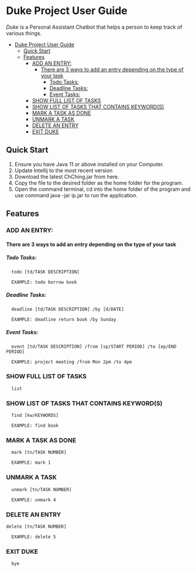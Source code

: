 # Duke Project User Guide

_Duke_ is a Personal Assistant Chatbot that helps a person to keep track of various things.

<!-- TOC -->
* [Duke Project User Guide](#duke-project-user-guide)
  * [Quick Start](#quick-start)
  * [Features](#features)
    * [ADD AN ENTRY:](#add-an-entry-)
      * [There are 3 ways to add an entry depending on the type of your task](#there-are-3-ways-to-add-an-entry-depending-on-the-type-of-your-task)
        * [Todo Tasks:](#todo-tasks-)
        * [Deadline Tasks:](#deadline-tasks-)
        * [Event Tasks:](#event-tasks-)
    * [SHOW FULL LIST OF TASKS](#show-full-list-of-tasks)
    * [SHOW LIST OF TASKS THAT CONTAINS KEYWORD(S)](#show-list-of-tasks-that-contains-keyword--s-)
    * [MARK A TASK AS DONE](#mark-a-task-as-done)
    * [UNMARK A TASK](#unmark-a-task)
    * [DELETE AN ENTRY](#delete-an-entry)
    * [EXIT DUKE](#exit-duke)
<!-- TOC -->

## Quick Start

1. Ensure you have Java 11 or above installed on your Computer.
2. Update Intellij to the most recent version
3. Download the latest ChChing.jar from here.
4. Copy the file to the desired folder as the home folder for the program.
5. Open the command terminal, cd into the home folder of the program and use command java -jar ip.jar to run the application.

## Features

### ADD AN ENTRY:
#### There are 3 ways to add an entry depending on the type of your task
##### Todo Tasks:
      todo [td/TASK DESCRIPTION]
      
      EXAMPLE: todo borrow book


##### Deadline Tasks:
      deadline [td/TASK DESCRIPTION] /by [d/DATE]

      EXAMPLE: deadline return book /by Sunday

##### Event Tasks:
      event [td/TASK DESCRIPTION] /from [sp/START PERIOD] /to [ep/END PERIOD]
      
      EXAMPLE: project meeting /from Mon 2pm /to 4pm

### SHOW FULL LIST OF TASKS
      list

### SHOW LIST OF TASKS THAT CONTAINS KEYWORD(S)
      find [kw/KEYWORDS]

      EXAMPLE: find book

### MARK A TASK AS DONE
      mark [tn/TASK NUMBER]
      
      EXAMPLE: mark 1

### UNMARK A TASK
      unmark [tn/TASK NUMBER]
      
      EXAMPLE: unmark 4

### DELETE AN ENTRY
    delete [tn/TASK NUMBER]
      
      EXAMPLE: delete 5

### EXIT DUKE
      bye










